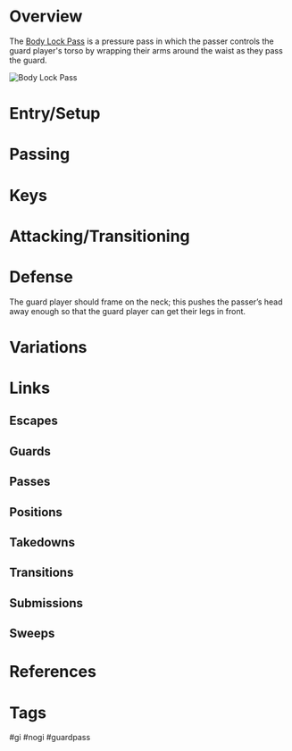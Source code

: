 # Overview
The <u>Body Lock Pass</u> is a pressure pass in which the passer controls the guard player's torso by wrapping their arms around the waist as they pass the guard.

![Body Lock Pass](https://www.bjjee.com/wp-content/uploads/2021/09/bodylock-pass-1.jpg)
# Entry/Setup
# Passing
# Keys
# Attacking/Transitioning
# Defense
The guard player should frame on the neck; this pushes the passer’s head away enough so that the guard player can get their legs in front.
# Variations
# Links
## Escapes
## Guards
## Passes
## Positions
## Takedowns
## Transitions
## Submissions
## Sweeps
# References
# Tags
#gi #nogi #guardpass 